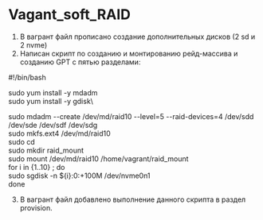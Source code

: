 # Vagant_soft_RAID
1. В вагрант файл прописано создание дополнительных дисков (2 sd и 2 nvme)
2. Написан скрипт по созданию и монтированию рейд-массива и созданию GPT c пятью разделами:

#!/bin/bash

sudo yum install -y mdadm\
sudo yum install -y gdisk\

sudo mdadm --create /dev/md/raid10 --level=5 --raid-devices=4 /dev/sdd /dev/sde /dev/sdf /dev/sdg\
sudo mkfs.ext4 /dev/md/raid10\
sudo cd\
sudo mkdir raid_mount\
sudo mount /dev/md/raid10 /home/vagrant/raid_mount\
for i in {1..10} ; do\
        sudo sgdisk -n ${i}:0:+100M /dev/nvme0n1\
done


3. В вагрант файл добавлено выполнение данного скрипта в раздел provision.

